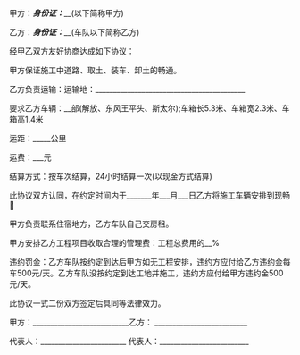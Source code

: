 
 


甲方：_________身份证：___________(以下简称甲方)


乙方：_________身份证：___________(车队以下简称乙方)


经甲乙双方友好协商达成如下协议：


甲方保证施工中道路、取土、装车、卸土的畅通。


乙方负责运输：运输地：__________________________________________


要求乙方车辆：__部(解放、东风王平头、斯太尔);车箱长5.3米、车箱宽2.3米、车箱高1.4米


运距：_____公里


运费：___元


结算方式：按车次结算，24小时结算一次(以现金方式结算)


此协议双方认同，在约定时间内于_______年___月___日乙方将施工车辆安排到现畅


甲方负责联系住宿地方，乙方车队自己交房租。


甲方安排乙方工程项目收取合理的管理费：工程总费用的__%


违约罚金：乙方车队按约定到达后甲方如无工程安排，违约方应付给乙方违约金每车500元/天。乙方车队没按约定到达工地并施工，违约方应付给甲方违约金500元/天。


此协议一式二份双方签定后具同等法律效力。


甲方：___________________________乙方： __________________________


代表人：________________________ 代表人：_________________________
 


 

 
 
 
 
 
  


  
 

  


  


  
 
 
 
 

